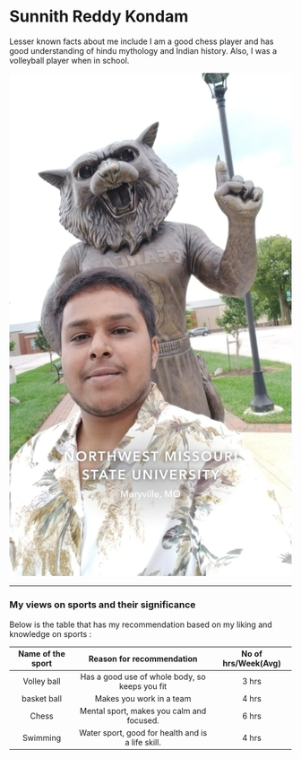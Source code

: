 # Sunnith Reddy Kondam

Lesser known facts about me include I am a good chess player and has good understanding of hindu mythology and Indian history. Also, I was a volleyball player when in school.

![Sunnith](sunnith.jpeg)

---

### My views on sports and their significance

Below is the table that has my recommendation based on my liking and knowledge on sports :

|Name of the sport | Reason for recommendation | No of hrs/Week(Avg) |
| :---: | :---: | :---: |
|Volley ball| Has a good use of whole body, so keeps you fit | 3 hrs |
| basket ball | Makes you work in a team | 4 hrs |
| Chess | Mental sport, makes you calm and focused. | 6 hrs |
| Swimming | Water sport, good for health and is a life skill. | 4 hrs |

